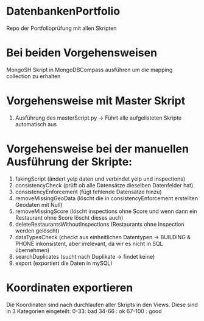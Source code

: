 # DatenbankenPortfolio
Repo der Portfolioprüfung mit allen Skripten

# Bei beiden Vorgehensweisen
MongoSH Skript in MongoDBCompass ausführen um die mapping collection zu erhalten

# Vorgehensweise mit Master Skript
1. Ausführung des masterScript.py -> Führt alle aufgelisteten Skripte automatisch aus

# Vorgehensweise bei der manuellen Ausführung der Skripte:
1.	fakingScript (ändert yelp daten und verbindet yelp und inspections)
2.	consistencyCheck (prüft ob alle Datensätze dieselben Datenfelder hat)
3.	consistencyEnforcement (fügt fehlende Datensätze hinzu)
4.	removeMissingGeoData (löscht die in consistencyEnforcement erstellten Geodaten mit Null)
5.	removeMissingScore (löscht inspections ohne Score und wenn dann ein Restaurant ohne Score löscht dieses auch)
6.	deleteRestaurantsWithoutInspections (Restaurants ohne Inspection werden gelöscht)
7.	dataTypesCheck (checkt aus einheitlichen Datentypen -> BUILDING & PHONE inkonsistent, aber irrelevant, da wir es nicht in SQL übernehmen)
8.	searchDuplicates (sucht nach Duplikate -> findet keine)
9.  export (exportiert die Daten in mySQL)

# Koordinaten exportieren
Die Koordinaten sind nach durchlaufen aller Skripts in den Views. 
Diese sind in 3 Kategorien eingeteilt:
0-33: bad
34-66 : ok
67-100 : good